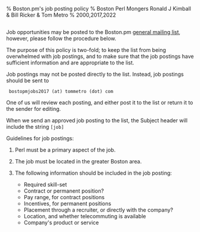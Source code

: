 % Boston.pm's job posting policy
% Boston Perl Mongers
  Ronald J Kimball & Bill Ricker & Tom Metro
% 2000,2017,2022

## 

 Job opportunities may be posted to the Boston.pm [general mailing list](https://mail.pm.org/mailman/listinfo/boston-pm), however, please follow the procedure below.

The purpose of this policy is two-fold; to keep the list from being overwhelmed with job postings, and to make sure that the job postings have sufficient information and are appropriate to the list.

Job postings may not be posted directly to the list. Instead, job postings should be sent to

```
 bostopmjobs2017 (at) tommetro (dot) com
```

One of us will review each posting, and either post it to the list or return it to the sender for editing.

When we send an approved job posting to the list, the Subject header will include the string `[job]`

Guidelines for job postings:

1. Perl must be a primary aspect of the job.

2. The job must be located in the greater Boston area.

3. The following information should be included in the job posting:

    - Required skill-set
    - Contract or permanent position?
    -   Pay range, for contract positions
    -   Incentives, for permanent positions
    - Placement through a recruiter, or directly with the company?
    - Location, and whether telecommuting is available
    - Company's product or service
